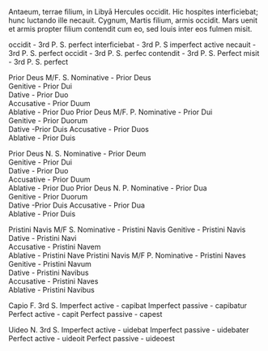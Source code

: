 Antaeum, terrae filium, in Libyā Hercules occidit.
Hic hospites interficiebat; hunc luctando ille necauit.
Cygnum, Martis filium, armis occidit.
Mars uenit et armis propter filium contendit cum eo, sed Iouis inter eos fulmen misit.

occidit - 3rd P. S. perfect
interficiebat - 3rd P. S imperfect active 
necauit - 3rd P. S. perfect
occidit - 3rd P. S. perfec
contendit - 3rd P. S. Perfect 
misit - 3rd P. S. perfect 

Prior Deus M/F. S.
Nominative -  Prior Deus	 	 
Genitive - Prior Dui 	 
Dative - Prior Duo 	 	 
Accusative - Prior Duum	 	 	 
Ablative - Prior Duo
Prior Deus M/F. P.
Nominative	- Prior Dui 	 	 
Genitive - Prior Duorum 	 
Dative  -Prior Duis 
Accusative - Prior Duos 	 	 
Ablative - Prior Duis

Prior Deus N. S.
Nominative -  Prior Deum	 	 
Genitive - Prior Dui 	 
Dative - Prior Duo 	 	 
Accusative - Prior Duum	 	 	 
Ablative - Prior Duo
Prior Deus N. P.
Nominative	- Prior Dua 	 	 
Genitive - Prior Duorum 	 
Dative  -Prior Duis 
Accusative - Prior Dua	 	 
Ablative - Prior Duis

Pristini Navis M/F S.
Nominative - Pristini Navis
Genitive - Pristini Navis 	 
Dative - Pristini Navi	 	 
Accusative - Pristini Navem 	 	 
Ablative - Pristini Nave
Pristini Navis M/F P.
Nominative - Pristini Naves
Genitive - Pristini Navum 	 
Dative - Pristini Navibus	 
Accusative - Pristini Naves 	 	 
Ablative - Pristini Navibus

Capio F. 3rd S.
Imperfect active - capibat 
Imperfect passive - capibatur	 
Perfect active - 	 capit
Perfect passive - capest

Uideo N. 3rd S.
Imperfect active - uidebat
Imperfect passive	- uidebater
Perfect active - uideoit 
Perfect passive - uideoest
